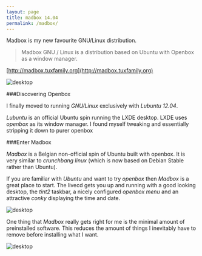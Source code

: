 ```yaml
---
layout: page
title: madbox 14.04
permalink: /madbox/
---
```


Madbox is my new favourite GNU/Linux distribution.  

>Madbox GNU / Linux is a distribution based on Ubuntu with Openbox as a window manager.

[http://madbox.tuxfamily.org](http://madbox.tuxfamily.org)

![desktop](http://madbox.tuxfamily.org/images/madbox_14/madbox_14_01.jpg)

###Discovering Openbox

I finally moved to running _GNU/Linux_ exclusively with _Lubuntu 
12.04_.

_Lubuntu_ is an official Ubuntu spin running the LXDE 
desktop.  LXDE uses _openbox_ as its window manager.  I found myself 
tweaking and essentially stripping it down to purer openbox

###Enter Madbox

_Madbox_ is a Belgian non-official spin of Ubuntu built with openbox.  It
is very similar to _crunchbang linux_ (which is now based on Debian Stable
rather than Ubuntu).

If you are familiar with _Ubuntu_ and want to try _openbox_ then _Madbox_ 
is a great place to start.  The livecd gets you up and running with 
a good looking desktop, the _tint2_ taskbar, a nicely configured _openbox menu_ 
and an attractive _conky_ displaying the time and date.

![desktop](http://madbox.tuxfamily.org/images/madbox_14/madbox_14_02.jpg)

One thing that _Madbox_ really gets right for me is the minimal 
amount of preinstalled software.  This reduces the amount of things 
I inevitably have to remove before installing what I want.

![desktop](http://madbox.tuxfamily.org/images/madbox_14/madbox_14_03.jpg)
